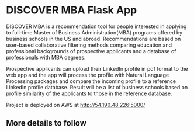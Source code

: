# DISCOVER MBA Flask App
DISCOVER MBA is a recommendation tool for people interested in applying to full-time Master of Business Administration(MBA) programs offered by business schools in the US and abroad. Recommendations are based on user-based collaborative filtering methods comparing education and professional backgrounds of prospective applicants and a database of professionals with MBA degrees.

Prospective applicants can upload their LinkedIn profile in pdf format to the web app and the app will process the profile with Natural Language Processing packages and compare the incoming profile to a reference LinkedIn profile database.  Result will be a list of business schools based on profile similarity of the applicants to those in the reference database.

Project is deployed on AWS at http://54.190.48.226:5000/

## More details to follow


